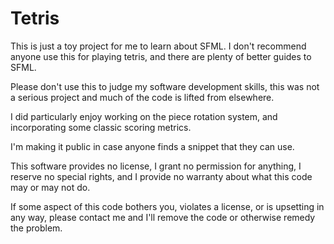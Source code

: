 # Tetris

This is just a toy project for me to learn about SFML. I don't recommend anyone use this for playing tetris, and there are plenty of better guides to SFML.

Please don't use this to judge my software development skills, this was not a serious project and much of the code is lifted from elsewhere. 

I did particularly enjoy working on the piece rotation system, and incorporating some classic scoring metrics.
 
I'm making it public in case anyone finds a snippet that they can use.

This software provides no license, I grant no permission for anything, I reserve no special rights, and I provide no warranty about what this code may or may not do.

If some aspect of this code bothers you, violates a license, or is upsetting in any way, please contact me and I'll remove the code or otherwise remedy the problem.
